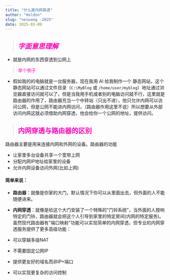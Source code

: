 ```yaml
---
title: "什么是内网穿透"
author: "Holdon"
slug: "neiwang -2025"
date: 2025-03-09
---
```



>  ## *<font style="color: #FF00BB">字面意思理解</font>*
 
* 就是内网的东西穿透到公网上 

> <font style="color: #FF00BB">举个例子</font>
* 假如我的的电脑就是一台服务器，现在我用 AI 给我制作一个 静态网站，这个静态网站可以通过文件目录（`C:\MyBlog` 或 `/home/user/myblog`）地址通过浏览器直接访问就可以了，但是当我用手机或者别的电脑访问就不行，这里就是路由器的作用了，路由器充当一个中转站（只出不进），他只允许内网可以访问公网，但是公网不能进内网访问，（路由器作用这里不说）所以想要从外部访问内网这就必须借助内网穿透，他会给你一个公网的地址，提供访问。

>  ## <font style="color: #FF00BB"> 内网穿透与路由器的区别</font>

  路由器主要是用来连接内网和外网的设备。路由器的功能
- 让家里多台设备共享一个宽带上网
- 分配内网IP地址给家里的设备
- 允许内网设备访问外网(比如上网)
#### 简单来说：

- **路由器**：就像是你家的大门，默认情况下你可以从里面出去，但外面的人不能随便进来。
- **内网穿透**：就像是给这个大门安装了一个特殊的"门铃系统"，当外面的人按响特定的门铃，路由器就会把这个人引导到家里的特定房间(内网的特定服务)。
虽然现代路由器有"端口映射"功能可以实现简单的内网穿透，但专业的内网穿透服务提供了更多高级功能：

- 可以穿越多级NAT
- 不需要固定公网IP
- 提供更友好的域名而非IP+端口
- 可以实现更复杂的访问控制
